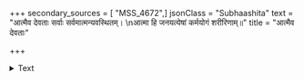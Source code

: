 +++
secondary_sources = [ "MSS_4672",]
jsonClass = "Subhaashita"
text = "आत्मैव देवताः सर्वाः सर्वमात्मन्यवस्थितम्।  \nआत्मा हि जनयत्येषां कर्मयोगं शरीरिणाम्॥"
title = "आत्मैव देवताः"

+++

<details><summary>Text</summary>

आत्मैव देवताः सर्वाः सर्वमात्मन्यवस्थितम्।  
आत्मा हि जनयत्येषां कर्मयोगं शरीरिणाम्॥
</details>
